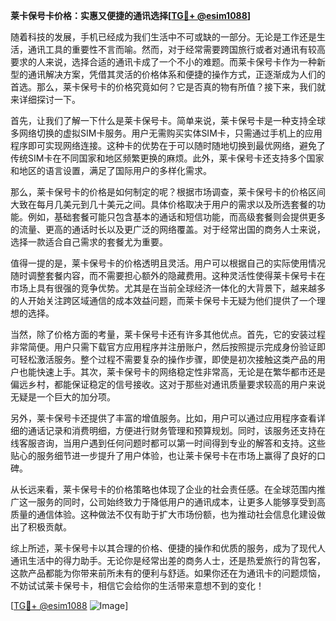 **莱卡保号卡价格：实惠又便捷的通讯选择[[TG💪+ @esim1088](https://t.me/s/esim1088)]**

随着科技的发展，手机已经成为我们生活中不可或缺的一部分。无论是工作还是生活，通讯工具的重要性不言而喻。然而，对于经常需要跨国旅行或者对通讯有较高要求的人来说，选择合适的通讯卡成了一个不小的难题。而莱卡保号卡作为一种新型的通讯解决方案，凭借其灵活的价格体系和便捷的操作方式，正逐渐成为人们的首选。那么，莱卡保号卡的价格究竟如何？它是否真的物有所值？接下来，我们就来详细探讨一下。

首先，让我们了解一下什么是莱卡保号卡。简单来说，莱卡保号卡是一种支持全球多网络切换的虚拟SIM卡服务。用户无需购买实体SIM卡，只需通过手机上的应用程序即可实现网络连接。这种卡的优势在于可以随时随地切换到最优网络，避免了传统SIM卡在不同国家和地区频繁更换的麻烦。此外，莱卡保号卡还支持多个国家和地区的语言设置，满足了国际用户的多样化需求。

那么，莱卡保号卡的价格是如何制定的呢？根据市场调查，莱卡保号卡的价格区间大致在每月几美元到几十美元之间。具体价格取决于用户的需求以及所选套餐的功能。例如，基础套餐可能只包含基本的通话和短信功能，而高级套餐则会提供更多的流量、更高的通话时长以及更广泛的网络覆盖。对于经常出国的商务人士来说，选择一款适合自己需求的套餐尤为重要。

值得一提的是，莱卡保号卡的价格透明且灵活。用户可以根据自己的实际使用情况随时调整套餐内容，而不需要担心额外的隐藏费用。这种灵活性使得莱卡保号卡在市场上具有很强的竞争优势。尤其是在当前全球经济一体化的大背景下，越来越多的人开始关注跨区域通信的成本效益问题，而莱卡保号卡无疑为他们提供了一个理想的选择。

当然，除了价格方面的考量，莱卡保号卡还有许多其他优点。首先，它的安装过程非常简便。用户只需下载官方应用程序并注册账户，然后按照提示完成身份验证即可轻松激活服务。整个过程不需要复杂的操作步骤，即使是初次接触这类产品的用户也能快速上手。其次，莱卡保号卡的网络稳定性非常高，无论是在繁华都市还是偏远乡村，都能保证稳定的信号接收。这对于那些对通讯质量要求较高的用户来说无疑是一个巨大的加分项。

另外，莱卡保号卡还提供了丰富的增值服务。比如，用户可以通过应用程序查看详细的通话记录和消费明细，方便进行财务管理和预算规划。同时，该服务还支持在线客服咨询，当用户遇到任何问题时都可以第一时间得到专业的解答和支持。这些贴心的服务细节进一步提升了用户体验，也让莱卡保号卡在市场上赢得了良好的口碑。

从长远来看，莱卡保号卡的价格策略也体现了企业的社会责任感。在全球范围内推广这一服务的同时，公司始终致力于降低用户的通讯成本，让更多人能够享受到高质量的通信体验。这种做法不仅有助于扩大市场份额，也为推动社会信息化建设做出了积极贡献。

综上所述，莱卡保号卡以其合理的价格、便捷的操作和优质的服务，成为了现代人通讯生活中的得力助手。无论你是经常出差的商务人士，还是热爱旅行的背包客，这款产品都能为你带来前所未有的便利与舒适。如果你还在为通讯卡的问题烦恼，不妨试试莱卡保号卡，相信它会给你的生活带来意想不到的变化！

[[TG💪+ @esim1088](https://t.me/s/esim1088) ![Image](https://i.postimg.cc/4NQfJmqS/Snipaste-2025-05-13-00-14-12.png)]